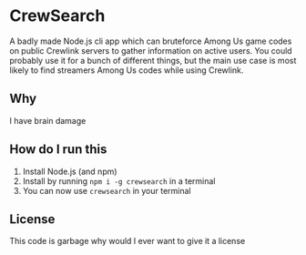 # CrewSearch
A badly made Node.js cli app which can bruteforce Among Us game codes on public Crewlink servers to gather information on active users. You could probably use it for a bunch of different things, but the main use case is most likely to find streamers Among Us codes while using Crewlink.

## Why
I have brain damage

## How do I run this
1. Install Node.js (and npm)
2. Install by running `npm i -g crewsearch` in a terminal
3. You can now use `crewsearch` in your terminal

## License
This code is garbage why would I ever want to give it a license